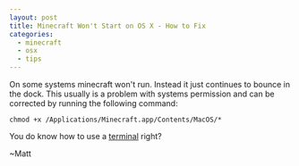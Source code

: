 ```yaml
---
layout: post
title: Minecraft Won't Start on OS X - How to Fix
categories:
  - minecraft
  - osx
  - tips
---
```


On some systems minecraft won't run.  Instead it just continues to bounce in the dock.  This usually is a problem with systems permission and can be corrected by running the following command:

    chmod +x /Applications/Minecraft.app/Contents/MacOS/*

You do know how to use a [terminal](http://barelystable.com/tutorials/terminal/Terminal_Tutorial/Introduction.html) right?

~Matt